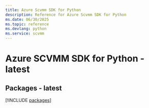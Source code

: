 ```yaml
---
title: Azure Scvmm SDK for Python
description: Reference for Azure Scvmm SDK for Python
ms.date: 06/30/2025
ms.topic: reference
ms.devlang: python
ms.service: scvmm
---
```

# Azure SCVMM SDK for Python - latest
## Packages - latest
[!INCLUDE [packages](scvmm-index.md)]